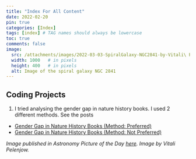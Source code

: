 ```yaml
---
title: "Index For All Content"
date: 2022-02-20
pin: true
categories: [Index]
tags: [index] # TAG names should always be lowercase
toc: true
comments: false
image:
  src: /attachments/images/2022-03-03-SpiralGalaxy-NGC2841-by-Vitali\ Pelenjow.jpeg
  width: 1000   # in pixels
  height: 400   # in pixels
  alt: Image of the spiral galaxy NGC 2841 
---
```


## Coding Projects

1. I tried analysing the gender gap in nature history books. I used 2 different methods. See the posts 
- [Gender Gap in Nature History Books (Method: Preferred)](https://nat-arslan.github.io/posts/Gender-Gap-In-Nature-History-Books-NLTK/)
- [Gender Gap in Nature History Books (Method: Not Preferred)](https://nat-arslan.github.io/posts/Gender-Gap-In-Nature-History-Books/)






_Image published in Astronomy Picture of the Day [here](https://apod.nasa.gov/apod/astropix.html). Image by Vitali Pelenjow._